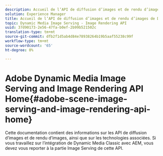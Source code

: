 ```yaml
---
description: Accueil de l’API de diffusion d’images et de rendu d’images de Dynamic Media Adobe
solution: Experience Manager
title: Accueil de l’API de diffusion d’images et de rendu d’images de Dynamic Media Adobe
topic: Dynamic Media Image Serving - Image Rendering API
uuid: 37d90173-2e56-47fa-b0ef-2b99b521502c
translation-type: tm+mt
source-git-commit: dfb2f1d5ab4d84e78938264b19b5aaf55238c99f
workflow-type: tm+mt
source-wordcount: '65'
ht-degree: 0%

---
```



# Adobe Dynamic Media Image Serving and Image Rendering API Home{#adobe-scene-image-serving-and-image-rendering-api-home}

Cette documentation contient des informations sur les API de diffusion d’images et de rendu d’images, ainsi que sur les technologies associées. Si vous travaillez sur l’intégration de Dynamic Media Classic avec AEM, vous devez vous reporter à la partie Image Serving de cette API.